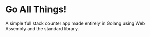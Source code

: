 # Go All Things!

A simple full stack counter app made entirely in Golang using Web Assembly and the standard library.
